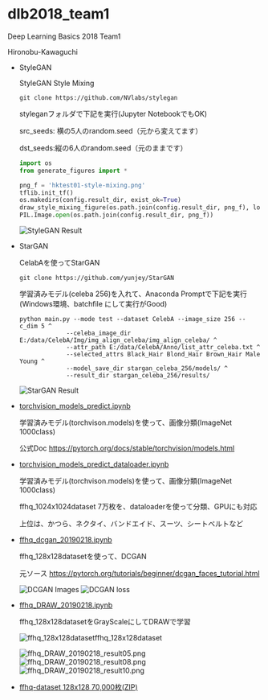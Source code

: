 # dlb2018_team1
Deep Learning Basics 2018 Team1

Hironobu-Kawaguchi

- StyleGAN

    StyleGAN Style Mixing

    ```
    git clone https://github.com/NVlabs/stylegan
    ```

    styleganフォルダで下記を実行(Jupyter NotebookでもOK)

    src_seeds: 横の5人のrandom.seed（元から変えてます）

    dst_seeds:縦の6人のrandom.seed（元のままです）
    ``` python
    import os
    from generate_figures import *

    png_f = 'hktest01-style-mixing.png'
    tflib.init_tf()
    os.makedirs(config.result_dir, exist_ok=True)
    draw_style_mixing_figure(os.path.join(config.result_dir, png_f), load_Gs(url_ffhq), w=1024, h=1024, src_seeds=[5,1967,1555,91,388], dst_seeds=[888,829,1898,1733,1614,845], style_ranges=[range(0,4)]*3+[range(4,8)]*2+[range(8,18)])
    PIL.Image.open(os.path.join(config.result_dir, png_f))
    ```

    ![StyleGAN Result](image/hktest01-style-mixing.png)

- StarGAN

    CelabAを使ってStarGAN

    ```
    git clone https://github.com/yunjey/StarGAN
    ```

    学習済みモデル(celeba 256)を入れて、Anaconda Promptで下記を実行(Windows環境、batchfile にして実行がGood)  
    ```
    python main.py --mode test --dataset CelebA --image_size 256 --c_dim 5 ^
                 --celeba_image_dir E:/data/CelebA/Img/img_align_celeba/img_align_celeba/ ^
                 --attr_path E:/data/CelebA/Anno/list_attr_celeba.txt ^
                 --selected_attrs Black_Hair Blond_Hair Brown_Hair Male Young ^
                 --model_save_dir stargan_celeba_256/models/ ^
                 --result_dir stargan_celeba_256/results/
    ```

    ![StarGAN Result](image/hkstargan-1-images.jpg)

- [torchvision_models_predict.ipynb](torchvision_models_predict.ipynb)

    学習済みモデル(torchvison.models)を使って、画像分類(ImageNet 1000class)

    公式Doc https://pytorch.org/docs/stable/torchvision/models.html

- [torchvision_models_predict_dataloader.ipynb](torchvision_models_predict_dataloader.ipynb)

    学習済みモデル(torchvison.models)を使って、画像分類(ImageNet 1000class)

    ffhq_1024x1024dataset 7万枚を、dataloaderを使って分類、GPUにも対応

    上位は、かつら、ネクタイ、バンドエイド、スーツ、シートベルトなど

- [ffhq_dcgan_20190218.ipynb](ffhq_dcgan_20190218.ipynb)

    ffhq_128x128datasetを使って、DCGAN

    元ソース https://pytorch.org/tutorials/beginner/dcgan_faces_tutorial.html

    ![DCGAN Images](image/ffhq_dcgan.png)
    ![DCGAN loss](image/ffhq_dcgan_loss.png)

- [ffhq_DRAW_20190218.ipynb](ffhq_DRAW_20190218.ipynb)

    ffhq_128x128datasetをGrayScaleにしてDRAWで学習

    ![ffhq_128x128dataset](image/ffhq_DRAW_20190218_original.png)ffhq_128x128dataset

    ![ffhq_DRAW_20190218_result05.png](image/ffhq_DRAW_20190218_result05.png)       ![ffhq_DRAW_20190218_result08.png](image/ffhq_DRAW_20190218_result08.png)
        ![ffhq_DRAW_20190218_result10.png](image/ffhq_DRAW_20190218_result10.png)

- [ffhq-dataset 128x128 70,000枚(ZIP)](https://1drv.ms/u/s!AvHteFLdGh-Dk6ADkTBKk1ngn7unDw)
